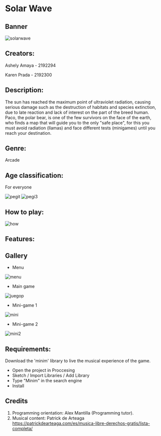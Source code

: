 # Solar Wave
## Banner 
![solarwave](solarwave.png)
## Creators:

Ashely Amaya - 2192294

Karen Prada - 2192300

## Description:
The sun has reached the maximum point of ultraviolet radiation, causing serious damage such as the destruction of
habitats and species extinction, due to late reaction and lack of interest on the part of the breed
human. Paco, the polar bear, is one of the few survivors on the face of the earth, who finds a
map that will guide you to the only "safe place", for this you must avoid radiation (llamas) and face
different tests (minigames) until you reach your destination.
## Genre: 
Arcade 
## Age classification:
For everyone

![pegit](pegit.png)
![pegi3](pegi3.png)

## How to play:

![how](how.PNG)

## Features:

## Gallery
- Menu 

![menu](menu.PNG)

- Main game

![juegop](juegop.png)

- Mini-game 1

![mini](mini1.png)

- Mini-game 2

![mini2](mini2.png)

## Requirements:
Download the 'minim' library to live the musical experience of the game.
* Open the project in Proccesing
* Sketch / Import Libraries / Add Library
* Type "Minim" in the search engine
* Install

## Credits
1. Programming orientation: Alex Mantilla (Programming tutor).
2. Musical content: Patrick de Arteaga https://patrickdearteaga.com/es/musica-libre-derechos-gratis/lista-completa/
